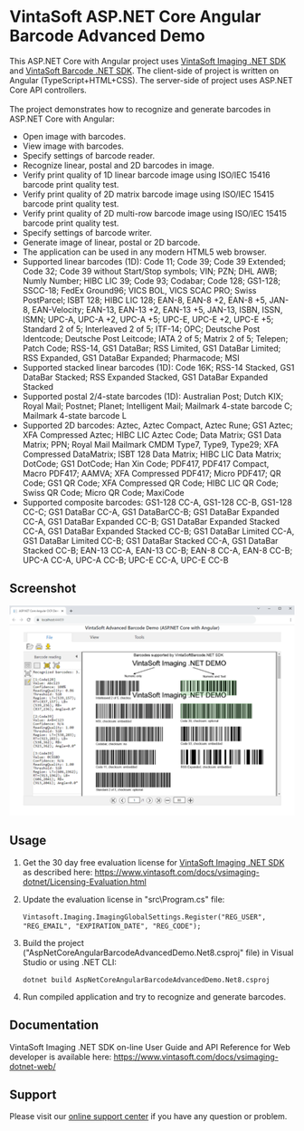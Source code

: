 # VintaSoft ASP.NET Core Angular Barcode Advanced Demo

This ASP.NET Core with Angular project uses <a href="https://www.vintasoft.com/vsimaging-dotnet-index.html">VintaSoft Imaging .NET SDK</a> and <a href="https://www.vintasoft.com/vsbarcode-dotnet-index.html">VintaSoft Barcode .NET SDK</a>.
The client-side of project is written on Angular (TypeScript+HTML+CSS). The server-side of project uses ASP.NET Core API controllers.<br />
<br />
The project demonstrates how to recognize and generate barcodes in ASP.NET Core with Angular:
* Open image with barcodes.
* View image with barcodes.
* Specify settings of barcode reader.
* Recognize linear, postal and 2D barcodes in image.
* Verify print quality of 1D linear barcode image using ISO/IEC 15416 barcode print quality test.
* Verify print quality of 2D matrix barcode image using ISO/IEC 15415 barcode print quality test.
* Verify print quality of 2D multi-row barcode image using ISO/IEC 15415 barcode print quality test.
* Specify settings of barcode writer.
* Generate image of linear, postal or 2D barcode.
* The application can be used in any modern HTML5 web browser.
* Supported linear barcodes (1D): Code 11; Code 39; Code 39 Extended; Code 32; Code 39 without Start/Stop symbols; VIN; PZN; DHL AWB; Numly Number; HIBC LIC 39; Code 93; Codabar; Code 128; GS1-128; SSCC-18; FedEx Ground96; VICS BOL, VICS SCAC PRO; Swiss PostParcel; ISBT 128; HIBC LIC 128; EAN-8, EAN-8 +2, EAN-8 +5, JAN-8, EAN-Velocity; EAN-13, EAN-13 +2, EAN-13 +5, JAN-13, ISBN, ISSN, ISMN; UPC-A, UPC-A +2, UPC-A +5; UPC-E, UPC-E +2, UPC-E +5; Standard 2 of 5; Interleaved 2 of 5; ITF-14; OPC; Deutsche Post Identcode; Deutsche Post Leitcode; IATA 2 of 5; Matrix 2 of 5; Telepen; Patch Code; RSS-14, GS1 DataBar; RSS Limited, GS1 DataBar Limited; RSS Expanded, GS1 DataBar Expanded; Pharmacode; MSI
* Supported stacked linear barcodes (1D): Code 16K; RSS-14 Stacked, GS1 DataBar Stacked; RSS Expanded Stacked, GS1 DataBar Expanded Stacked
* Supported postal 2/4-state barcodes (1D): Australian Post; Dutch KIX; Royal Mail; Postnet; Planet; Intelligent Mail; Mailmark 4-state barcode C; Mailmark 4-state barcode L
* Supported 2D barcodes: Aztec, Aztec Compact, Aztec Rune; GS1 Aztec; XFA Compressed Aztec; HIBC LIC Aztec Code; Data Matrix; GS1 Data Matrix; PPN; Royal Mail Mailmark CMDM Type7, Type9, Type29; XFA Compressed DataMatrix; ISBT 128 Data Matrix; HIBC LIC Data Matrix; DotCode; GS1 DotCode; Han Xin Code; PDF417, PDF417 Compact, Macro PDF417; AAMVA; XFA Compressed PDF417; Micro PDF417; QR Code; GS1 QR Code; XFA Compressed QR Code; HIBC LIC QR Code; Swiss QR Code; Micro QR Code; MaxiCode
* Supported composite barcodes: GS1-128 CC-A, GS1-128 CC-B, GS1-128 CC-C; GS1 DataBar CC-A, GS1 DataBarCC-B; GS1 DataBar Expanded CC-A, GS1 DataBar Expanded CC-B; GS1 DataBar Expanded Stacked CC-A, GS1 DataBar Expanded Stacked CC-B; GS1 DataBar Limited CC-A, GS1 DataBar Limited CC-B; GS1 DataBar Stacked CC-A, GS1 DataBar Stacked CC-B; EAN-13 CC-A, EAN-13 CC-B; EAN-8 CC-A, EAN-8 CC-B; UPC-A CC-A, UPC-A CC-B; UPC-E CC-A, UPC-E CC-B


## Screenshot
<img src="vintasoft_aspnet.core_angular-barcode_advanced_demo.png" title="VintaSoft Barcode Advanced Demo for ASP.NET Core with Angular"><br />


## Usage
1. Get the 30 day free evaluation license for <a href="https://www.vintasoft.com/vsimaging-dotnet-index.html" target="_blank">VintaSoft Imaging .NET SDK</a> as described here: <a href="https://www.vintasoft.com/docs/vsimaging-dotnet/Licensing-Evaluation.html" target="_blank">https://www.vintasoft.com/docs/vsimaging-dotnet/Licensing-Evaluation.html</a>

2. Update the evaluation license in "src\Program.cs" file:
   ```
   Vintasoft.Imaging.ImagingGlobalSettings.Register("REG_USER", "REG_EMAIL", "EXPIRATION_DATE", "REG_CODE");
   ```

3. Build the project ("AspNetCoreAngularBarcodeAdvancedDemo.Net8.csproj" file) in Visual Studio or using .NET CLI:
   ```
   dotnet build AspNetCoreAngularBarcodeAdvancedDemo.Net8.csproj
   ```

4. Run compiled application and try to recognize and generate barcodes.


## Documentation
VintaSoft Imaging .NET SDK on-line User Guide and API Reference for Web developer is available here: https://www.vintasoft.com/docs/vsimaging-dotnet-web/


## Support
Please visit our <a href="https://myaccount.vintasoft.com/">online support center</a> if you have any question or problem.
